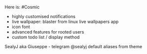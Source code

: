 Here is: #Cosmic
- highly customised notifications
- live wallpaper: blaster from linux live wallpapers app
- icon font
- advanced features for rooted users
- custom todo list / display method


SealyJ aka Giuseppe - telegram @sealyj default aliases from theme

